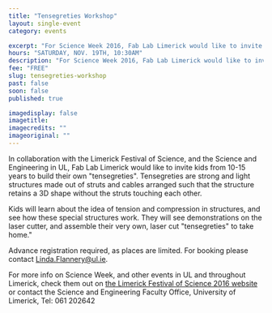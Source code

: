 ```yaml
---
title: "Tensegreties Workshop"
layout: single-event
category: events

excerpt: "For Science Week 2016, Fab Lab Limerick would like to invite kids from 10 to 15 years and up to build their own tensegrities."
hours: "SATURDAY, NOV. 19TH, 10:30AM"
description: "For Science Week 2016, Fab Lab Limerick would like to invite kids from 10 to 15 years and up to build their own tensegrities."
fee: "FREE"
slug: tensegreties-workshop
past: false
soon: false
published: true

imagedisplay: false
imagetitle:
imagecredits: ""
imageoriginal: ""
---
```


In collaboration with the Limerick Festival of Science, and the Science and Engineering in UL, Fab Lab Limerick would like to invite kids from 10-15 years to build their own "tensegreties". Tensegreties are strong and light structures made out of struts and cables arranged such that the structure retains a 3D shape without the struts touching each other.

Kids will learn about the idea of tension and compression in structures, and see how these special structures work. They will see demonstrations on the laser cutter, and assemble their very own, laser cut "tensegreties" to take home."

Advance registration required, as places are limited. For booking please contact [Linda.Flannery@ul.ie](mailto:Linda.Flannery@ul.ie).

For more info on Science Week, and other events in UL and throughout Limerick, check them out on [the Limerick Festival of Science 2016 website](http://www.science.ie/events/festivals/LimerickScienceFestival) or contact the Science and Engineering Faculty Office, University of Limerick, Tel: 061 202642